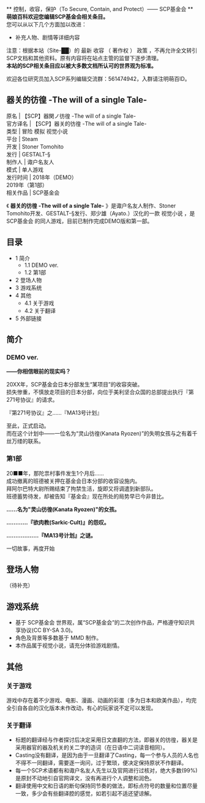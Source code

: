 ** 控制，收容，保护（To Secure, Contain, and Protect）——  SCP基金会  **  
**萌娘百科欢迎您编辑SCP基金会相关条目。**  
您可以从以下几个方面加以改进：

  * 补充人物、剧情等详细内容   

注意：根据本站（Site-██）的  最新  收容  （  著作权  ）  政策
，不再允许全文转引SCP文档和其他资料。原有内容将在站点主管的监督下逐步清理。  
**本站的SCP相关条目应以被大多数文档所认可的世界观为标准。**  

欢迎各位研究员加入SCP系列编辑交流群：561474942，入群请注明萌百ID。

器关的彷徨 -The will of a single Tale-  
---  
原名  |  【SCP】器関ノ彷徨 -The will of a single Tale-   
官方译名  |  【SCP】器关的彷徨 -The will of a single Tale-   
类型  |  冒险 模拟  视觉小说   
平台  |  Steam   
开发  |  Stoner Tomohito   
发行  |  GESTALT-§   
制作人  |  诹户名友人   
模式  |  单人游戏   
发行时间  |  2018年（DEMO）   
2019年（第1部）  
相关作品  |  SCP基金会   
  
《 **器关的彷徨 -The will of a single Tale-** 》是诹户名友人制作、Stoner
Tomohito开发、GESTALT-§发行、郑少雄（Ayato.）汉化的一款  视觉小说  ，是  SCP基金会
的同人游戏，目前已制作完成DEMO版和第一部。

##  目录

  * 1  简介 
    * 1.1  DEMO ver. 
    * 1.2  第1部 
  * 2  登场人物 
  * 3  游戏系统 
  * 4  其他 
    * 4.1  关于游戏 
    * 4.2  关于翻译 
  * 5  外部链接 

##  简介

###  DEMO ver.

**——你相信眼前的现实吗？**  
  
20XX年，SCP基金会日本分部发生“某项目”的收容突破。  
损失惨重，不慎放走项目的日本分部，向位于美利坚合众国的总部提出执行『第271号协议』的请求。  
  
『第271号协议』之……『MA13号计划』  
  
至此，正式启动。  
而在这个计划中——一位名为“灵山彷徨(Kanata Ryozen)”的失明女孩与之有着千丝万缕的联系。

###  第1部

20■■年，那陀祟村事件发生1个月后……  
成功撤离的班德被关押在基金会日本分部的收容设施内。  
拜阿尔巴特大尉所赐结束了拘禁生活，旋即又将调遣到新部队。  
班德蓄势待发，却被告知『基金会』现在所处的局势早已今非昔比。

  
**……名为"灵山彷徨(Kanata Ryozen)"的女孩。**

**…………『欲肉教(Sarkic·Cult)』的怨叹。**

**………………『MA13号计划』之谜。**

  
一切故事，再度开始

  

##  登场人物

（待补充）

##  游戏系统

  * 基于  SCP基金会  世界观，属“SCP基金会”的二次创作作品，严格遵守知识共享协议(CC BY-SA 3.0)。 
  * 角色及背景等多数基于  MMD  制作。 
  * 本作品属于视觉小说，请充分体验游戏剧情。 

##  其他

###  关于游戏

游戏中存在着不少游戏、电影、漫画、动画的彩蛋（多为日本和欧美作品），均完全引自各自的汉化版本未作改动，有心的玩家说不定可以发现。

###  关于翻译

  * 标题的翻译经与作者探讨后决定采用日文直翻的方法，即器关的彷徨，器关是采用器官的器及机关的关二字的造词（在日语中二词读音相同）。 
  * Casting没有翻译，是因为由于一旦翻译了Casting，每一个参与人员的人名也不得不一同翻译，需要逐一询问，过于繁琐，便决定保持原状不作翻译。 
  * 每一个SCP术语都有和诹户名友人先生以及官网进行过核对，绝大多数(99%)是原封不动地引自官网译文，没有再进行个人调整和润色。 
  * 翻译使用中文和日语的断句保持同节奏的做法，即标点符号的数量和位置尽量一致，多少会有些翻译腔的感觉，如若引起不适还望谅解。 

  
